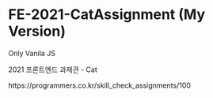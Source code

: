 # FE-2021-CatAssignment (My Version)
<p>Only Vanila JS</p>
<p>2021 프론트엔드 과제관 - Cat</p>
<p>https://programmers.co.kr/skill_check_assignments/100</p>
